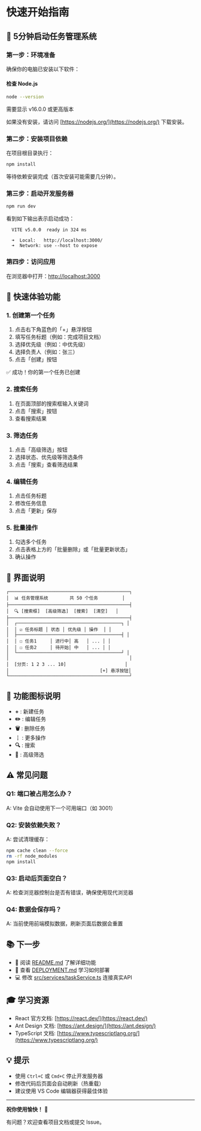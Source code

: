 # 快速开始指南

## 🚀 5分钟启动任务管理系统

### 第一步：环境准备

确保你的电脑已安装以下软件：

#### 检查 Node.js
```bash
node --version
```
需要显示 v16.0.0 或更高版本

如果没有安装，请访问 [https://nodejs.org/](https://nodejs.org/) 下载安装。

### 第二步：安装项目依赖

在项目根目录执行：

```bash
npm install
```

等待依赖安装完成（首次安装可能需要几分钟）。

### 第三步：启动开发服务器

```bash
npm run dev
```

看到如下输出表示启动成功：

```
  VITE v5.0.0  ready in 324 ms

  ➜  Local:   http://localhost:3000/
  ➜  Network: use --host to expose
```

### 第四步：访问应用

在浏览器中打开：[http://localhost:3000](http://localhost:3000)

## 🎯 快速体验功能

### 1. 创建第一个任务
1. 点击右下角蓝色的「+」悬浮按钮
2. 填写任务标题（例如：完成项目文档）
3. 选择优先级（例如：中优先级）
4. 选择负责人（例如：张三）
5. 点击「创建」按钮

✅ 成功！你的第一个任务已创建

### 2. 搜索任务
1. 在页面顶部的搜索框输入关键词
2. 点击「搜索」按钮
3. 查看搜索结果

### 3. 筛选任务
1. 点击「高级筛选」按钮
2. 选择状态、优先级等筛选条件
3. 点击「搜索」查看筛选结果

### 4. 编辑任务
1. 点击任务标题
2. 修改任务信息
3. 点击「更新」保存

### 5. 批量操作
1. 勾选多个任务
2. 点击表格上方的「批量删除」或「批量更新状态」
3. 确认操作

## 📱 界面说明

```
┌─────────────────────────────────────────────┐
│  📊 任务管理系统        共 50 个任务         │
├─────────────────────────────────────────────┤
│  🔍 [搜索框]  [高级筛选]  [搜索]  [清空]   │
├─────────────────────────────────────────────┤
│  ┌───────────────────────────────────────┐ │
│  │ ☑️ 任务标题 │ 状态 │ 优先级 │ 操作  │ │
│  ├───────────────────────────────────────┤ │
│  │ ☐ 任务1     │ 进行中│ 高   │ ... │ │
│  │ ☐ 任务2     │ 待开始│ 中   │ ... │ │
│  └───────────────────────────────────────┘ │
│                                             │
│  [分页: 1 2 3 ... 10]                      │
│                                  [+] 悬浮按钮│
└─────────────────────────────────────────────┘
```

## 🎨 功能图标说明

- **+** : 新建任务
- **✏️** : 编辑任务
- **🗑️** : 删除任务
- **⋮** : 更多操作
- **🔍** : 搜索
- **🔧** : 高级筛选

## ⚠️ 常见问题

### Q1: 端口被占用怎么办？
A: Vite 会自动使用下一个可用端口（如 3001）

### Q2: 安装依赖失败？
A: 尝试清理缓存：
```bash
npm cache clean --force
rm -rf node_modules
npm install
```

### Q3: 启动后页面空白？
A: 检查浏览器控制台是否有错误，确保使用现代浏览器

### Q4: 数据会保存吗？
A: 当前使用前端模拟数据，刷新页面后数据会重置

## 📚 下一步

- 📖 阅读 [README.md](./README.md) 了解详细功能
- 🚀 查看 [DEPLOYMENT.md](./DEPLOYMENT.md) 学习如何部署
- 💻 修改 [src/services/taskService.ts](./src/services/taskService.ts) 连接真实API

## 🎓 学习资源

- React 官方文档: [https://react.dev/](https://react.dev/)
- Ant Design 文档: [https://ant.design/](https://ant.design/)
- TypeScript 文档: [https://www.typescriptlang.org/](https://www.typescriptlang.org/)

## 💡 提示

- 使用 `Ctrl+C` 或 `Cmd+C` 停止开发服务器
- 修改代码后页面会自动刷新（热重载）
- 建议使用 VS Code 编辑器获得最佳体验

---

**祝你使用愉快！** 🎉

有问题？欢迎查看项目文档或提交 Issue。
